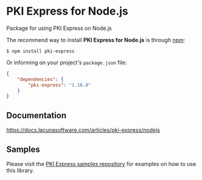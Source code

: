 # PKI Express for Node.js

Package for using PKI Express on Node.js

The recommend way to install **PKI Express for Node.js** is through [npm](https://www.npmjs.com/):

    $ npm install pki-express

Or informing on your project's `package.json` file:

```json
{
	"dependencies": {
		"pki-express": "1.16.0"
	}
}
```

## Documentation

https://docs.lacunasoftware.com/articles/pki-express/nodejs

## Samples

Please visit the [PKI Express samples repository](https://github.com/LacunaSoftware/PkiExpressSamples/tree/master/NodeJS)
for examples on how to use this library.
